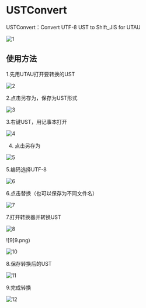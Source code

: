 # USTConvert
USTConvert：Convert UTF-8 UST to Shift_JIS for UTAU

![1](1.png)

## 使用方法

1.先用UTAU打开要转换的UST

![2](2.png)

2.点击另存为，保存为UST形式

![3](3.png)

3.右键UST，用记事本打开

![4](4.png)

4. 点击另存为

![5](5.png)

5.编码选择UTF-8

![6](6.png)

6.点击替换（也可以保存为不同文件名）

![7](7.png)

7.打开转换器并转换UST

![8](8.png)

![9]9.png)

![10](10.png)

8.保存转换后的UST

![11](11.png)

9.完成转换

![12](12.png)